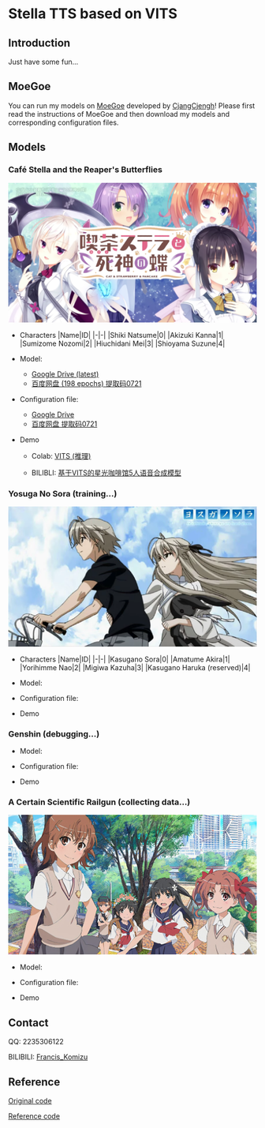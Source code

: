 # Stella TTS based on VITS

## Introduction

Just have some fun...

## MoeGoe
You can run my models on [MoeGoe](https://github.com/CjangCjengh/MoeGoe) developed by [CjangCjengh](https://github.com/CjangCjengh)! Please first read the instructions of MoeGoe
and then download my models and corresponding configuration files.

## Models
### Café Stella and the Reaper's Butterflies


![cafe stella](assets/stella.png)

- Characters
 |Name|ID|
 |-|-|
 |Shiki Natsume|0|
 |Akizuki Kanna|1|
 |Sumizome Nozomi|2|
 |Hiuchidani Mei|3|
 |Shioyama Suzune|4|

- Model: 
  - [Google Drive (latest)](https://drive.google.com/file/d/1--JYQR4dgJIFiC9qe-8cGh0YxW1QCm94/view?usp=sharing)
  - [百度网盘 (198 epochs) 提取码0721](https://pan.baidu.com/s/1jfJ5vH9KNzZu10ualhNHjQ)

- Configuration file: 
  - [Google Drive](https://drive.google.com/file/d/18ly18hVT8jvgyKbLl7qqqBAaV7Fwkrp5/view?usp=sharing)
  - [百度网盘 提取码0721](https://pan.baidu.com/s/1uxP5vGBeNwd4UpPLkQnimA)

- Demo
  - Colab: [VITS (推理)](https://colab.research.google.com/drive/1nKa-l15f_talGvIwPmKTLYwwaE1Mztjg?usp=sharing)

  - BILIBLI: [基于VITS的星光咖啡馆5人语音合成模型](https://www.bilibili.com/video/BV1ra411P7CA?share_source=copy_web&vd_source=630b87174c967a898cae3765fba3bfa8)

### Yosuga No Sora (training...)

![yosuga no sora](assets/yosuga.png)

- Characters
|Name|ID|
|-|-|
|Kasugano Sora|0|
|Amatume Akira|1|
|Yorihimme Nao|2|
|Migiwa Kazuha|3|
|Kasugano Haruka (reserved)|4|

- Model: 

- Configuration file: 

- Demo

### Genshin (debugging...)

- Model: 

- Configuration file: 

- Demo

### A Certain Scientific Railgun (collecting data...)

![railgun](assets/railgun.png)

- Model: 

- Configuration file: 

- Demo

## Contact
QQ: 2235306122

BILIBILI: [Francis_Komizu](https://space.bilibili.com/636704927)

## Reference

[Original code](https://github.com/jaywalnut310/vits)

[Reference code](https://github.com/CjangCjengh/vits)
